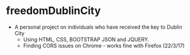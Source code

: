 # freedomDublinCity
* A personal project on individuals who have received the key to Dublin City
  * Using HTML, CSS, BOOTSTRAP JSON and JQUERY.
  * Finding CORS issues on Chrome - works fine with Firefox (22/3/17)

